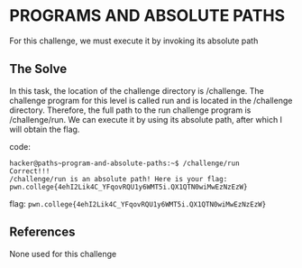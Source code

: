 # PROGRAMS AND ABSOLUTE PATHS
For this challenge, we must execute it by invoking its absolute path

## The Solve
In this task, the location of the challenge directory is /challenge. The challenge program for this level is called run and is located in the /challenge directory. Therefore, the full path to the run challenge program is /challenge/run. We can execute it by using its absolute path, after which I will obtain the flag.

code:
```
hacker@paths~program-and-absolute-paths:~$ /challenge/run
Correct!!!
/challenge/run is an absolute path! Here is your flag:
pwn.college{4ehI2Lik4C_YFqovRQU1y6WMT5i.QX1QTN0wiMwEzNzEzW}
```

flag: `pwn.college{4ehI2Lik4C_YFqovRQU1y6WMT5i.QX1QTN0wiMwEzNzEzW} `

## References 
None used for this challenge

